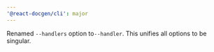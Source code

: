 ```yaml
---
'@react-docgen/cli': major
---
```


Renamed `--handlers` option to`--handler`. This unifies all options to be
singular.
